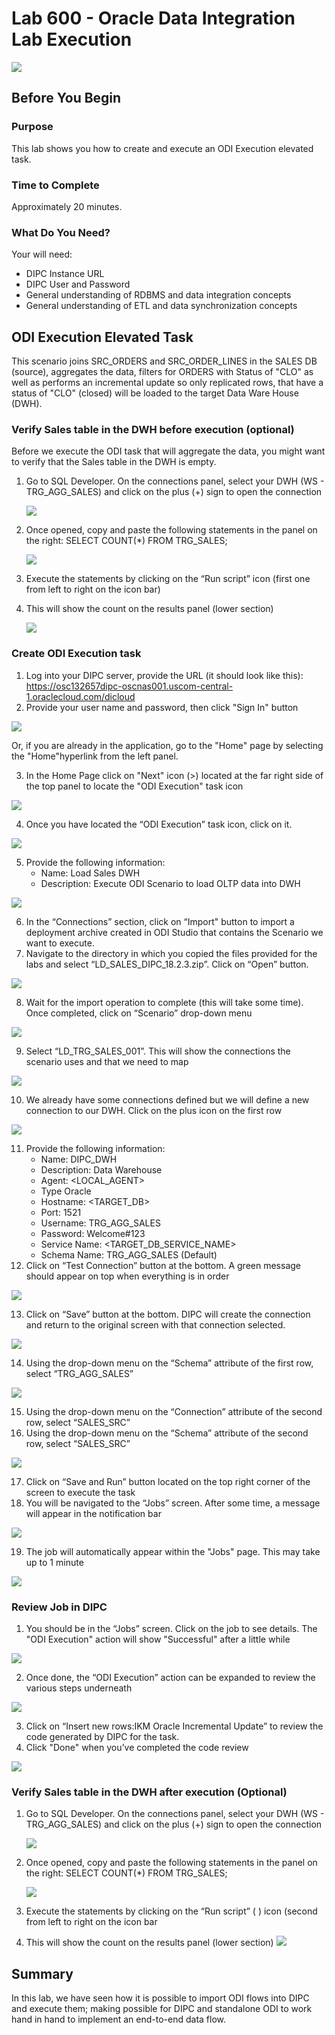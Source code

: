 
# Lab 600 - Oracle Data Integration Lab Execution
![](images/600/image600_0.png)

## Before You Begin
### Purpose
This lab shows you how to create and execute an ODI Execution elevated task.

### Time to Complete 
Approximately 20 minutes.

### What Do You Need?
Your will need:
- DIPC Instance URL
- DIPC User and Password
- General understanding of RDBMS and data integration concepts
- General understanding of ETL and data synchronization concepts

## ODI Execution Elevated Task
This scenario joins SRC_ORDERS and SRC_ORDER_LINES in the SALES DB (source), aggregates the data, filters for ORDERS with Status of "CLO" as well as performs an incremental update so only replicated rows, that have a status of "CLO" (closed) will be loaded to the target Data Ware House (DWH).

### Verify Sales table in the DWH before execution (optional)
Before we execute the ODI task that will aggregate the data, you might want to verify that the Sales table in the DWH is empty.
1.	Go to SQL Developer. On the connections panel, select your DWH (WS - TRG_AGG_SALES) and click on the plus (+) sign to open the connection

	![](images/600/image600_1.png)

2.	Once opened, copy and paste the following statements in the panel on the right:
SELECT COUNT(*) FROM TRG_SALES;

	![](images/600/image600_2.png)

3.	Execute the statements by clicking on the “Run script” icon (first one from left to right on the icon bar)
4.	This will show the count on the results panel (lower section)
 
	![](images/600/image600_3.png)


### Create ODI Execution task
1.	Log into your DIPC server, provide the URL (it should look like this): 
https://osc132657dipc-oscnas001.uscom-central-1.oraclecloud.com/dicloud
2.	Provide your user name and password, then click "Sign In" button

![](images/300/image300_2.png)

Or, if you are already in the application, go to the "Home" page by selecting the "Home"hyperlink from the left panel. 
 

3.	In the Home Page click on "Next" icon (>) located at the far right side of the top panel to locate the "ODI Execution" task icon

![](images/500/image500_3.png) 

4.	Once you have located the “ODI Execution” task icon, click on it.  

![](images/600/image600_4.png)

5.	Provide the following information:
	- Name:  Load Sales DWH
	- Description: Execute ODI Scenario to load OLTP data into DWH

![](images/600/image600_5.png)

6.	In the “Connections” section, click on “Import" button to import a deployment archive created in ODI Studio that contains the Scenario we want to execute.
7.	Navigate to the directory in which you copied the files provided for the labs and select “LD_SALES_DIPC_18.2.3.zip”. Click on “Open” button.

![](images/600/image600_6.png)

8.	Wait for the import operation to complete (this will take some time). Once completed, click on “Scenario” drop-down menu

![](images/600/image600_7.png)
 
9.	Select “LD_TRG_SALES_001”. This will show the connections the scenario uses and that we need to map

![](images/600/image600_8.png)

10.	We already have some connections defined but we will define a new connection to our DWH. Click on the plus icon on the first row

![](images/600/image600_9.png)

11.	Provide the following information:
	- Name: DIPC_DWH
	- Description: Data Warehouse
	- Agent: <LOCAL_AGENT>
	- Type Oracle
	- Hostname: <TARGET_DB>
	- Port: 1521
	- Username: TRG_AGG_SALES
	- Password: Welcome#123
	- Service Name: <TARGET_DB_SERVICE_NAME>
	- Schema Name: TRG_AGG_SALES (Default)
12.	Click on “Test Connection” button at the bottom. A green message should appear on top when everything is in order 

![](images/600/image600_10.png)

13.	Click on “Save” button at the bottom. DIPC will create the connection and return to the original screen with that connection selected.

![](images/600/image600_11.png)

14.	Using the drop-down menu on the “Schema” attribute of the first row, select “TRG_AGG_SALES”

![](images/600/image600_12.png)

15.	Using the drop-down menu on the “Connection” attribute of the second row, select “SALES_SRC”
16.	Using the drop-down menu on the “Schema” attribute of the second row, select “SALES_SRC”

![](images/600/image600_13.png)

17.	Click on “Save and Run” button located on the top right corner of the screen to execute the task
18.	You will be navigated to the “Jobs” screen. After some time, a message will appear in the notification bar

![](images/600/image600_14.png)

19.	The job will automatically appear within the "Jobs" page. This may take up to 1 minute

![](images/600/image600_15.png)


### Review Job in DIPC
1.	You should be in the “Jobs” screen. Click on the job to see details. The "ODI Execution" action will show "Successful" after a little while

![](images/600/image600_16.png)

2.	Once done, the “ODI Execution” action can be expanded to review the various steps underneath

![](images/600/image600_17.png)

3.	Click on “Insert new rows:IKM Oracle Incremental Update” to review the code generated by DIPC for the task. 
4.	Click "Done" when you’ve completed the code review

![](images/600/image600_18.png)


### Verify Sales table in the DWH after execution (Optional)
1.	Go to SQL Developer. On the connections panel, select your DWH (WS - TRG_AGG_SALES) and click on the plus (+) sign to open the connection

	![](images/600/image600_1.png)
 
2.	Once opened, copy and paste the following statements in the panel on the right:
SELECT COUNT(*) FROM TRG_SALES;

	![](images/600/image600_2.png)

3.	Execute the statements by clicking on the “Run script” ( ) icon (second from left to right on the icon bar
4.	This will show the count on the results panel (lower section)
	![](images/600/image600_19.png)
 

## Summary
In this lab, we have seen how it is possible to import ODI flows into DIPC and execute them; making possible for DIPC and standalone ODI to work hand in hand to implement an end-to-end data flow.
